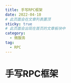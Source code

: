 ```yaml
---
title: 手写RPC框架
date: 2022-04-10
# 此页面会在文章列表置顶
sticky: true
# 此页面会出现在首页的文章板块中
category:
  - 微服务
tag:
  - RPC
---
```


# 手写RPC框架


